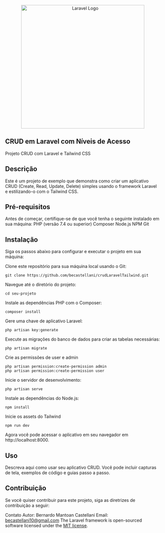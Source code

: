 <p align="center"><a href="https://laravel.com" target="_blank"><img src="https://raw.githubusercontent.com/laravel/art/master/logo-lockup/5%20SVG/2%20CMYK/1%20Full%20Color/laravel-logolockup-cmyk-red.svg" width="400" alt="Laravel Logo"></a></p>


## CRUD em Laravel com Níveis de Acesso
Projeto CRUD com Laravel e Tailwind CSS

## Descrição
Este é um projeto de exemplo que demonstra como criar um aplicativo CRUD (Create, Read, Update, Delete) simples usando o framework Laravel e estilizando-o com o Tailwind CSS.

## Pré-requisitos
Antes de começar, certifique-se de que você tenha o seguinte instalado em sua máquina:
PHP (versão 7.4 ou superior)
Composer
Node.js
NPM
Git

## Instalação
Siga os passos abaixo para configurar e executar o projeto em sua máquina:

Clone este repositório para sua máquina local usando o Git:
```
git clone https://github.com/becastellani/crudLaravelTailwind.git
```

Navegue até o diretório do projeto:
```
cd seu-projeto
```

Instale as dependências PHP com o Composer:
```
composer install
```

Gere uma chave de aplicativo Laravel:
```
php artisan key:generate
```

Execute as migrações do banco de dados para criar as tabelas necessárias:
```
php artisan migrate
```

Crie as permissões de user e admin
```
php artisan permission:create-permission admin
php artisan permission:create-permission user
```

Inicie o servidor de desenvolvimento:
```
php artisan serve
```

Instale as dependências do Node.js:
```
npm install
```

Inicie os assets do Tailwind 
```
npm run dev
```


Agora você pode acessar o aplicativo em seu navegador em http://localhost:8000.

## Uso
Descreva aqui como usar seu aplicativo CRUD. Você pode incluir capturas de tela, exemplos de código e guias passo a passo.

## Contribuição
Se você quiser contribuir para este projeto, siga as diretrizes de contribuição a seguir:


Contato
Autor: Bernardo Mantoan Castellani
Email: becastellani10@gmail.com
The Laravel framework is open-sourced software licensed under the [MIT license](https://opensource.org/licenses/MIT).
